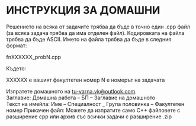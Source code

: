 # ИНСТРУКЦИЯ ЗА ДОМАШНИ

Решението на всяка от задачите трябва да бъде в точно един .cpp файл (за всяка задача трябва да има отделен файл). 
Кодировката на файла трябва да бъде ASCII. Името на файла трябва да бъде в следния формат:

fnXXXXXX_probN.cpp

Където:

XXXXXX е вашият факултетен номер
N е номерът на задачата

Изпратете домашното на tu-varna.vk@outlook.com.  
Заглавие: Домашна работа – БП – Заглавие на домашното  
Текст на имейла: Име – Специалност _ Група половинка – Факултетен номер 
Прикачен файл: Можете да изпратите само C++ файловете с разширение cpp или архив със всички задачи с разширение .zip
